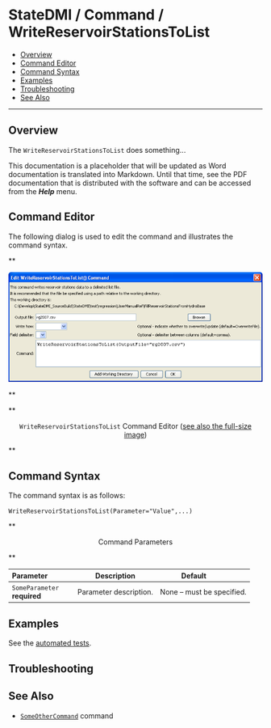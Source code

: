 # StateDMI / Command / WriteReservoirStationsToList #

* [Overview](#overview)
* [Command Editor](#command-editor)
* [Command Syntax](#command-syntax)
* [Examples](#examples)
* [Troubleshooting](#troubleshooting)
* [See Also](#see-also)

-------------------------

## Overview ##

The `WriteReservoirStationsToList` does something...

This documentation is a placeholder that will be updated as Word documentation is translated into Markdown.
Until that time, see the PDF documentation that is distributed with the software and can be accessed
from the ***Help*** menu.

## Command Editor ##

The following dialog is used to edit the command and illustrates the command syntax.

**<p style="text-align: center;">
![WriteReservoirStationsToList](WriteReservoirStationsToList.png)
</p>**

**<p style="text-align: center;">
`WriteReservoirStationsToList` Command Editor (<a href="../WriteReservoirStationsToList.png">see also the full-size image</a>)
</p>**

## Command Syntax ##

The command syntax is as follows:

```text
WriteReservoirStationsToList(Parameter="Value",...)
```
**<p style="text-align: center;">
Command Parameters
</p>**

| **Parameter**&nbsp;&nbsp;&nbsp;&nbsp;&nbsp;&nbsp;&nbsp;&nbsp;&nbsp;&nbsp;&nbsp;&nbsp; | **Description** | **Default**&nbsp;&nbsp;&nbsp;&nbsp;&nbsp;&nbsp;&nbsp;&nbsp;&nbsp;&nbsp; |
| --------------|-----------------|----------------- |
|`SomeParameter`<br>**required**|Parameter description.|None – must be specified.|

## Examples ##

See the [automated tests](https://github.com/OpenCDSS/cdss-app-statedmi-test/tree/master/test/regression/commands/WriteReservoirStationsToList).

## Troubleshooting ##

## See Also ##

* [`SomeOtherCommand`](../SomeOtherCommand/SomeOtherCommand) command
